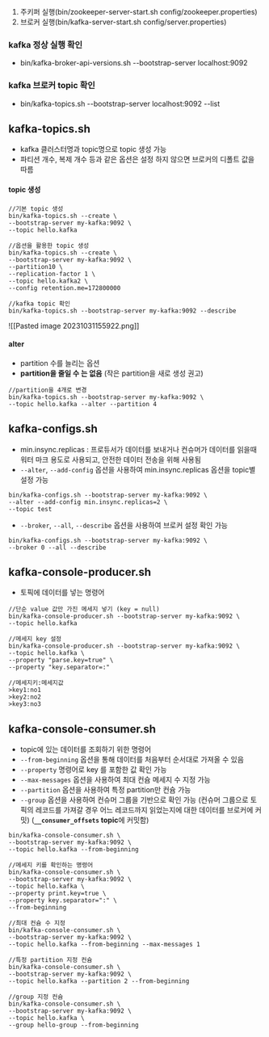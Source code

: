 
1. 주키퍼 실행(bin/zookeeper-server-start.sh config/zookeeper.properties)
2. 브로커 실행(bin/kafka-server-start.sh config/server.properties)

### kafka 정상 실행 확인
- bin/kafka-broker-api-versions.sh --bootstrap-server localhost:9092

### kafka 브로커 topic 확인
- bin/kafka-topics.sh --bootstrap-server localhost:9092 --list


## kafka-topics.sh
- kafka 클러스터명과 topic명으로 topic 생성 가능 
- 파티션 개수, 복제 개수 등과 같은 옵션은 설정 하지 않으면 브로커의 디폴트 값을 따름
#### topic 생성
```linux
//기본 topic 생성
bin/kafka-topics.sh --create \
--bootstrap-server my-kafka:9092 \
--topic hello.kafka

//옵션을 활용한 topic 생성
bin/kafka-topics.sh --create \
--bootstrap-server my-kafka:9092 \
--partition10 \
--replication-factor 1 \
--topic hello.kafka2 \
--config retention.me=172800000

//kafka topic 확인
bin/kafka-topics.sh --bootstrap-server my-kafka:9092 --describe
```
![[Pasted image 20231031155922.png]]

#### alter
- partition 수를 늘리는 옵션
- **partition을 줄일 수 는 없음** (작은 partition을 새로 생성 권고)
```linux
//partition을 4개로 변경
bin/kafka-topics.sh --bootstrap-server my-kafka:9092 \
--topic hello.kafka --alter --partition 4
```


## kafka-configs.sh
- min.insync.replicas : 프로듀서가 데이터를 보내거나 컨슈머가 데이터를 읽을때 워터 마크 용도로 사용되고, 안전한 데이터 전송을 위해 사용됨
- `--alter`, `--add-config` 옵션을 사용하여 min.insync.replicas 옵션을 topic별 설정 가능
```linux
bin/kafka-configs.sh --bootstrap-server my-kafka:9092 \
--alter --add-config min.insync.replicas=2 \
--topic test 
```

- `--broker`, `--all`, `--describe` 옵션을 사용하여 브로커 설정 확인 가능 
```linux
bin/kafka-configs.sh --bootstrap-server my-kafka:9092 \
--broker 0 --all --describe
```


## kafka-console-producer.sh
- 토픽에 데이터를 넣는 명령어
```linux
//단순 value 값만 가진 메세지 넣기 (key = null)
bin/kafka-console-producer.sh --bootstrap-server my-kafka:9092 \
--topic hello.kafka

//메세지 key 설정
bin/kafka-console-producer.sh --bootstrap-server my-kafka:9092 \
--topic hello.kafka \
--property "parse.key=true" \
--property "key.separator=:"

//메세지키:메세지값
>key1:no1
>key2:no2
>key3:no3
```



## kafka-console-consumer.sh
- topic에 있는 데이터를 조회하기 위한 명령어
- `--from-beginning` 옵션을 통해 데이터를 처음부터 순서대로 가져올 수 있음
- `--property` 명령어로 key 를 포함한 값 확인 가능
- `--max-messages` 옵션을 사용하여 최대 컨슘 메세지 수 지정 가능
- `--partition` 옵션을 사용하여 특정 partition만 컨슘 가능
- `--group` 옵션을 사용하여 컨슈머 그룹을 기반으로 확인 가능 
  (컨슈머 그룹으로 토픽의 레코드를 가져갈 경우 어느 레코드까지 읽었는지에 대한 데이터를 브로커에  커밋) (**`__consumer_offsets` topic**에 커밋함)
```linux
bin/kafka-console-consumer.sh \
--bootstrap-server my-kafka:9092 \
--topic hello.kafka --from-beginning

//메세지 키를 확인하는 명령어
bin/kafka-console-consumer.sh \
--bootstrap-server my-kafka:9092 \
--topic hello.kafka \
--property print.key=true \
--property key.separator=":" \
--from-beginning

//최대 컨슘 수 지정
bin/kafka-console-consumer.sh \
--bootstrap-server my-kafka:9092 \
--topic hello.kafka --from-beginning --max-messages 1

//특정 partition 지정 컨슘
bin/kafka-console-consumer.sh \
--bootstrap-server my-kafka:9092 \
--topic hello.kafka --partition 2 --from-beginning

//group 지정 컨슘
bin/kafka-console-consumer.sh \
--bootstrap-server my-kafka:9092 \
--topic hello.kafka \
--group hello-group --from-beginning
```